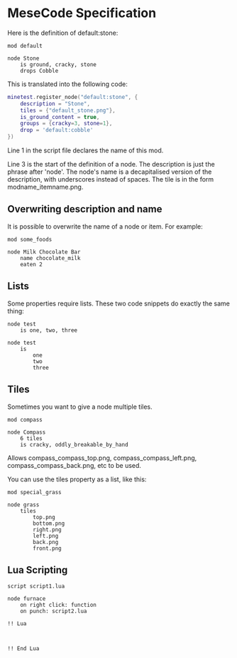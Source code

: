 MeseCode Specification
======================


Here is the definition of default:stone:

```
mod default

node Stone
	is ground, cracky, stone
	drops Cobble
```

This is translated into the following code:

```Lua
minetest.register_node("default:stone", {
	description = "Stone",
	tiles = {"default_stone.png"},
	is_ground_content = true,
	groups = {cracky=3, stone=1},
	drop = 'default:cobble'
})
```

Line 1 in the script file declares the name of this mod.

Line 3 is the start of the definition of a node.
The description is just the phrase after 'node'.
The node's name is a decapitalised version of the description,
with underscores instead of spaces.
The tile is in the form modname_itemname.png.

Overwriting description and name
--------------------------------

It is possible to overwrite the name of a node or item.
For example:

```
mod some_foods

node Milk Chocolate Bar
	name chocolate_milk
	eaten 2
```

Lists
-----

Some properties require lists.
These two code snippets do exactly the same thing:

```
node test
	is one, two, three
```


```
node test
	is
		one
		two
		three
```
Tiles
-----

Sometimes you want to give a node multiple tiles.

```
mod compass

node Compass
	6 tiles
	is cracky, oddly_breakable_by_hand
```

Allows compass_compass_top.png, compass_compass_left.png, compass_compass_back.png, etc to be used.

You can use the tiles property as a list, like this:

```
mod special_grass

node grass
	tiles
		top.png
		bottom.png
		right.png
		left.png
		back.png
		front.png
```

Lua Scripting
-------------

```
script script1.lua
```

```
node furnace
	on right click: function
	on punch: script2.lua
```

```
!! Lua



!! End Lua
```
